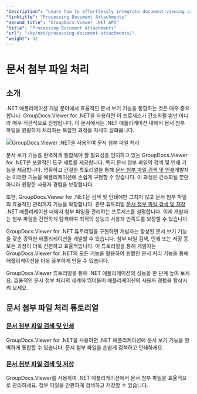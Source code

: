 ```yaml
---
"description": "Learn how to effortlessly integrate document viewing capabilities into your .NET applications using GroupDocs.Viewer. Manage document attachments efficiently."
"linktitle": "Processing Document Attachments"
"second_title": "GroupDocs.Viewer .NET API"
"title": "Processing Document Attachments"
"url": "/ko/net/processing-document-attachments/"
"weight": 32
---
```


# 문서 첨부 파일 처리

## 소개

.NET 애플리케이션 개발 분야에서 효율적인 문서 보기 기능을 통합하는 것은 매우 중요합니다. GroupDocs.Viewer for .NET을 사용하면 이 프로세스가 간소화될 뿐만 아니라 매우 직관적으로 진행됩니다. 이 문서에서는 .NET 애플리케이션 내에서 문서 첨부 파일을 원활하게 처리하는 복잡한 과정을 자세히 살펴봅니다.

![GroupDocs.Viewer .NET을 사용하여 문서 첨부 파일 처리](/viewer/processing-document-attachments/image.png)

문서 보기 기능을 완벽하게 통합해야 할 필요성을 인지하고 있는 GroupDocs.Viewer for .NET은 포괄적인 도구 세트를 제공합니다. 특히 문서 첨부 파일의 검색 및 인쇄 기능을 제공합니다. 명확하고 간결한 튜토리얼을 통해 [문서 첨부 파일 검색 및 인쇄](./retrieve-and-print-attachments/)개발자는 이러한 기능을 애플리케이션에 손쉽게 구현할 수 있습니다. 이 과정은 간소화될 뿐만 아니라 원활한 사용자 경험을 보장합니다.

또한, GroupDocs.Viewer for .NET은 검색 및 인쇄에만 그치지 않고 문서 첨부 파일의 효율적인 관리까지 기능을 확장합니다. 관련 튜토리얼 [문서 첨부 파일 검색 및 저장](./retrieve-and-save-attachments/) .NET 애플리케이션 내에서 첨부 파일을 관리하는 프로세스를 설명합니다. 이제 개발자는 첨부 파일을 간편하게 탐색하여 최적의 성능과 사용자 만족도를 보장할 수 있습니다.

GroupDocs.Viewer for .NET 튜토리얼을 구현하면 개발자는 향상된 문서 보기 기능을 갖춘 강력한 애플리케이션을 개발할 수 있습니다. 첨부 파일 검색, 인쇄 또는 저장 등 모든 과정이 더욱 간편하고 효율적입니다. 이 튜토리얼을 통해 개발자는 GroupDocs.Viewer for .NET의 모든 기능을 활용하여 원활한 문서 처리 기능을 통해 애플리케이션을 더욱 풍부하게 만들 수 있습니다.

GroupDocs.Viewer 튜토리얼을 통해 .NET 애플리케이션의 성능을 한 단계 높여 보세요. 효율적인 문서 첨부 처리의 세계에 뛰어들어 애플리케이션의 사용자 경험을 향상시켜 보세요.

## 문서 첨부 파일 처리 튜토리얼
### [문서 첨부 파일 검색 및 인쇄](./retrieve-and-print-attachments/)
GroupDocs.Viewer for .NET을 사용하면 .NET 애플리케이션에 문서 보기 기능을 완벽하게 통합할 수 있습니다. 문서 첨부 파일을 손쉽게 검색하고 인쇄하세요.
### [문서 첨부 파일 검색 및 저장](./retrieve-and-save-attachments/)
GroupDocs.Viewer를 사용하여 .NET 애플리케이션에서 문서 첨부 파일을 효율적으로 관리하세요. 첨부 파일을 간편하게 검색하고 저장할 수 있습니다.